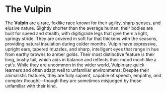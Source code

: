 # The Vulpin

The **Vulpin** are a rare, foxlike race known for their agility, sharp senses, and elusive nature. Slightly shorter than the average human, their bodies are built for speed and stealth, with digitigrade legs that give them a light, springy stride. They are covered in soft fur that thickens with the seasons, providing natural insulation during colder months. Vulpin have expressive, upright ears, tapered muzzles, and sharp, intelligent eyes that range in hue from earthy browns to amber golds. Their most distinctive feature is their long, bushy tail, which aids in balance and reflects their mood much like a cat’s. While they are uncommon in the wider world, Vulpin are quick learners and often adapt well to unfamiliar environments. Despite their animalistic features, they are fully sapient, capable of speech, empathy, and complex thought—though they are sometimes misjudged by those unfamiliar with their kind.
